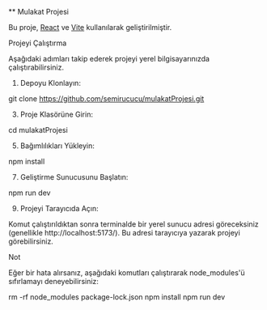 ** Mulakat Projesi

Bu proje, [React](https://react.dev/) ve [Vite](https://vitejs.dev/) kullanılarak geliştirilmiştir.

Projeyi Çalıştırma

Aşağıdaki adımları takip ederek projeyi yerel bilgisayarınızda çalıştırabilirsiniz.

1. Depoyu Klonlayın:

git clone https://github.com/semirucucu/mulakatProjesi.git

3. Proje Klasörüne Girin:

cd mulakatProjesi

5. Bağımlılıkları Yükleyin:

npm install

7. Geliştirme Sunucusunu Başlatın:

npm run dev

9. Projeyi Tarayıcıda Açın:

Komut çalıştırıldıktan sonra terminalde bir yerel sunucu adresi göreceksiniz (genellikle http://localhost:5173/). Bu adresi tarayıcıya yazarak projeyi görebilirsiniz.

Not

Eğer bir hata alırsanız, aşağıdaki komutları çalıştırarak node_modules'ü sıfırlamayı deneyebilirsiniz:

rm -rf node_modules package-lock.json
npm install
npm run dev



